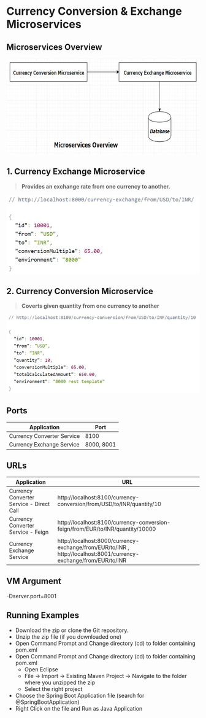 # Currency Conversion & Exchange Microservices

## Microservices Overview
<img src="microservices-overview.JPG" width="650" height=250 >

## 1. Currency Exchange Microservice
> **Provides an exchange rate from one currency to another.**

<img src="currency-exchange.JPG" width="650" >

## 2. Currency Conversion Microservice
> **Coverts given quantity from one currency to another**

<img src="currency-conversion.JPG" width="650" >

## Ports
| Application      | Port |
| ----------- | ----------- |
| Currency Converter Service | 8100        |
| Currency Exchange Service  | 8000, 8001|

## URLs
| Application      | URL |
| ----------- | ----------- |
| Currency Converter Service - Direct Call      | http://localhost:8100/currency-conversion/from/USD/to/INR/quantity/10        |
| Currency Converter Service - Feign   | http://localhost:8100/currency-conversion-feign/from/EUR/to/INR/quantity/10000        |
| Currency Exchange Service  | http://localhost:8000/currency-exchange/from/EUR/to/INR , http://localhost:8001/currency-exchange/from/EUR/to/INR         |

## VM Argument
-Dserver.port=8001

## Running Examples
* Download the zip or clone the Git repository.
* Unzip the zip file (if you downloaded one)
* Open Command Prompt and Change directory (cd) to folder containing pom.xml
* Open Command Prompt and Change directory (cd) to folder containing pom.xml
  * Open Eclipse
  * File -> Import -> Existing Maven Project -> Navigate to the folder where you unzipped the zip
  * Select the right project
* Choose the Spring Boot Application file (search for @SpringBootApplication)
* Right Click on the file and Run as Java Application 